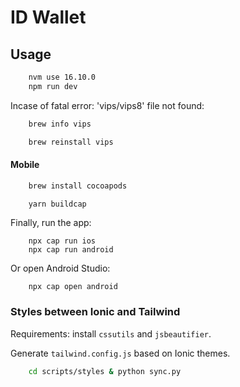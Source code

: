 # ID Wallet

## Usage
```bash
    nvm use 16.10.0
    npm run dev
```

Incase of fatal error: 'vips/vips8' file not found:

```bash
    brew info vips
```

```bash
    brew reinstall vips
```
#### Mobile
```bash
    brew install cocoapods
```

```bash
    yarn buildcap
```

Finally, run the app:

```
    npx cap run ios
    npx cap run android
```

Or open Android Studio:

```
    npx cap open android
```

### Styles between Ionic and Tailwind
Requirements: install `cssutils` and `jsbeautifier`.

Generate `tailwind.config.js` based on Ionic themes.
```bash
    cd scripts/styles & python sync.py
```
